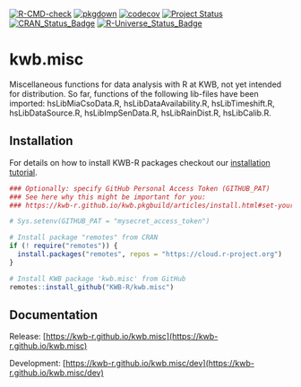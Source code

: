 [![R-CMD-check](https://github.com/KWB-R/kwb.misc/workflows/R-CMD-check/badge.svg)](https://github.com/KWB-R/kwb.misc/actions?query=workflow%3AR-CMD-check)
[![pkgdown](https://github.com/KWB-R/kwb.misc/workflows/pkgdown/badge.svg)](https://github.com/KWB-R/kwb.misc/actions?query=workflow%3Apkgdown)
[![codecov](https://codecov.io/github/KWB-R/kwb.misc/branch/main/graphs/badge.svg)](https://codecov.io/github/KWB-R/kwb.misc)
[![Project Status](https://img.shields.io/badge/lifecycle-experimental-orange.svg)](https://www.tidyverse.org/lifecycle/#experimental)
[![CRAN_Status_Badge](https://www.r-pkg.org/badges/version/kwb.misc)]()
[![R-Universe_Status_Badge](https://kwb-r.r-universe.dev/badges/kwb.misc)](https://kwb-r.r-universe.dev/)

# kwb.misc

Miscellaneous functions for data analysis with R at KWB, not
yet intended for distribution. So far, functions of the following
lib-files have been imported: hsLibMiaCsoData.R,
hsLibDataAvailability.R, hsLibTimeshift.R, hsLibDataSource.R,
hsLibImpSenData.R, hsLibRainDist.R, hsLibCalib.R.

## Installation

For details on how to install KWB-R packages checkout our [installation tutorial](https://kwb-r.github.io/kwb.pkgbuild/articles/install.html).

```r
### Optionally: specify GitHub Personal Access Token (GITHUB_PAT)
### See here why this might be important for you:
### https://kwb-r.github.io/kwb.pkgbuild/articles/install.html#set-your-github_pat

# Sys.setenv(GITHUB_PAT = "mysecret_access_token")

# Install package "remotes" from CRAN
if (! require("remotes")) {
  install.packages("remotes", repos = "https://cloud.r-project.org")
}

# Install KWB package 'kwb.misc' from GitHub
remotes::install_github("KWB-R/kwb.misc")
```

## Documentation

Release: [https://kwb-r.github.io/kwb.misc](https://kwb-r.github.io/kwb.misc)

Development: [https://kwb-r.github.io/kwb.misc/dev](https://kwb-r.github.io/kwb.misc/dev)
